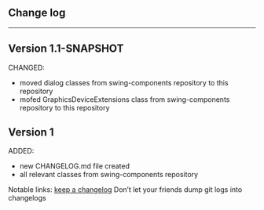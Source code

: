 ## Change log
----------------------

Version 1.1-SNAPSHOT
-------------

CHANGED:

- moved dialog classes from swing-components repository to this repository
- mofed GraphicsDeviceExtensions class from swing-components repository to this repository

Version 1
-------------

ADDED:

- new CHANGELOG.md file created
- all relevant classes from swing-components repository

Notable links:
[keep a changelog](http://keepachangelog.com/en/1.0.0/) Don’t let your friends dump git logs into
changelogs

